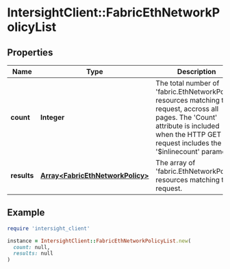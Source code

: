 # IntersightClient::FabricEthNetworkPolicyList

## Properties

| Name | Type | Description | Notes |
| ---- | ---- | ----------- | ----- |
| **count** | **Integer** | The total number of &#39;fabric.EthNetworkPolicy&#39; resources matching the request, accross all pages. The &#39;Count&#39; attribute is included when the HTTP GET request includes the &#39;$inlinecount&#39; parameter. | [optional] |
| **results** | [**Array&lt;FabricEthNetworkPolicy&gt;**](FabricEthNetworkPolicy.md) | The array of &#39;fabric.EthNetworkPolicy&#39; resources matching the request. | [optional] |

## Example

```ruby
require 'intersight_client'

instance = IntersightClient::FabricEthNetworkPolicyList.new(
  count: null,
  results: null
)
```


